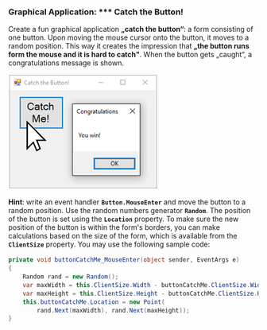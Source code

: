 ### Graphical Application: *** Catch the Button!

Create a fun graphical application **„catch the button“**: a form consisting of one button. Upon moving the mouse cursor onto the button, it moves to a random position. This way it creates the impression that **„the button runs form the mouse and it is hard to catch"**. When the button gets „caught“, a congratulations message is shown.

![](/assets/chapter-2-images/14.Catch-the-button-01.png)

**Hint**: write an event handler **``Button.MouseEnter``** and move the button to a random position. Use the random numbers generator **``Random``**. The position of the button is set using the **``Location``** property. To make sure the new position of the button is within the form's borders, you can make calculations based on the size of the form, which is available from the **``ClientSize``** property. You may use the following sample code:

```csharp
private void buttonCatchMe_MouseEnter(object sender, EventArgs e)
{
    Random rand = new Random();
    var maxWidth = this.ClientSize.Width - buttonCatchMe.ClientSize.Width;
    var maxHeight = this.ClientSize.Height - buttonCatchMe.ClientSize.Height;
    this.buttonCatchMe.Location = new Point(
        rand.Next(maxWidth), rand.Next(maxHeight));
}
```
